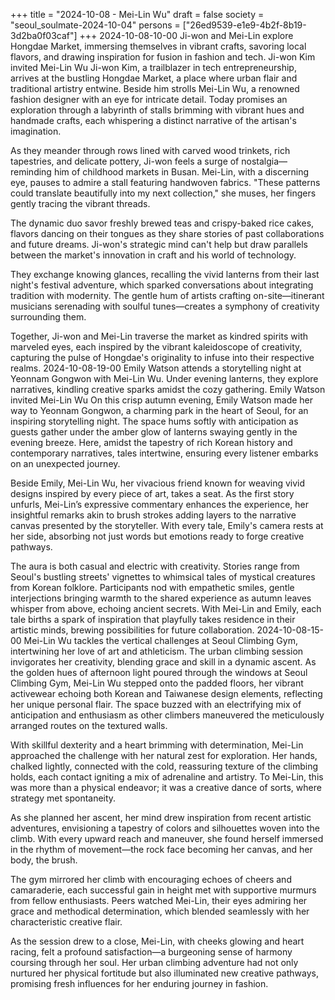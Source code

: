 +++
title = "2024-10-08 - Mei-Lin Wu"
draft = false
society = "seoul_soulmate-2024-10-04"
persons = ["26ed9539-e1e9-4b2f-8b19-3d2ba0f03caf"]
+++
2024-10-08-10-00
Ji-won and Mei-Lin explore Hongdae Market, immersing themselves in vibrant crafts, savoring local flavors, and drawing inspiration for fusion in fashion and tech.
Ji-won Kim invited Mei-Lin Wu
Ji-won Kim, a trailblazer in tech entrepreneurship, arrives at the bustling Hongdae Market, a place where urban flair and traditional artistry entwine. Beside him strolls Mei-Lin Wu, a renowned fashion designer with an eye for intricate detail. Today promises an exploration through a labyrinth of stalls brimming with vibrant hues and handmade crafts, each whispering a distinct narrative of the artisan's imagination.

As they meander through rows lined with carved wood trinkets, rich tapestries, and delicate pottery, Ji-won feels a surge of nostalgia—reminding him of childhood markets in Busan. Mei-Lin, with a discerning eye, pauses to admire a stall featuring handwoven fabrics. "These patterns could translate beautifully into my next collection," she muses, her fingers gently tracing the vibrant threads.

The dynamic duo savor freshly brewed teas and crispy-baked rice cakes, flavors dancing on their tongues as they share stories of past collaborations and future dreams. Ji-won's strategic mind can't help but draw parallels between the market's innovation in craft and his world of technology.

They exchange knowing glances, recalling the vivid lanterns from their last night's festival adventure, which sparked conversations about integrating tradition with modernity. The gentle hum of artists crafting on-site—itinerant musicians serenading with soulful tunes—creates a symphony of creativity surrounding them.

Together, Ji-won and Mei-Lin traverse the market as kindred spirits with marveled eyes, each inspired by the vibrant kaleidoscope of creativity, capturing the pulse of Hongdae's originality to infuse into their respective realms.
2024-10-08-19-00
Emily Watson attends a storytelling night at Yeonnam Gongwon with Mei-Lin Wu. Under evening lanterns, they explore narratives, kindling creative sparks amidst the cozy gathering.
Emily Watson invited Mei-Lin Wu
On this crisp autumn evening, Emily Watson made her way to Yeonnam Gongwon, a charming park in the heart of Seoul, for an inspiring storytelling night. The space hums softly with anticipation as guests gather under the amber glow of lanterns swaying gently in the evening breeze. Here, amidst the tapestry of rich Korean history and contemporary narratives, tales intertwine, ensuring every listener embarks on an unexpected journey. 

Beside Emily, Mei-Lin Wu, her vivacious friend known for weaving vivid designs inspired by every piece of art, takes a seat. As the first story unfurls, Mei-Lin’s expressive commentary enhances the experience, her insightful remarks akin to brush strokes adding layers to the narrative canvas presented by the storyteller. With every tale, Emily's camera rests at her side, absorbing not just words but emotions ready to forge creative pathways. 

The aura is both casual and electric with creativity. Stories range from Seoul's bustling streets' vignettes to whimsical tales of mystical creatures from Korean folklore. Participants nod with empathetic smiles, gentle interjections bringing warmth to the shared experience as autumn leaves whisper from above, echoing ancient secrets. With Mei-Lin and Emily, each tale births a spark of inspiration that playfully takes residence in their artistic minds, brewing possibilities for future collaboration.
2024-10-08-15-00
Mei-Lin Wu tackles the vertical challenges at Seoul Climbing Gym, intertwining her love of art and athleticism. The urban climbing session invigorates her creativity, blending grace and skill in a dynamic ascent.
As the golden hues of afternoon light poured through the windows at Seoul Climbing Gym, Mei-Lin Wu stepped onto the padded floors, her vibrant activewear echoing both Korean and Taiwanese design elements, reflecting her unique personal flair. The space buzzed with an electrifying mix of anticipation and enthusiasm as other climbers maneuvered the meticulously arranged routes on the textured walls.

With skillful dexterity and a heart brimming with determination, Mei-Lin approached the challenge with her natural zest for exploration. Her hands, chalked lightly, connected with the cold, reassuring texture of the climbing holds, each contact igniting a mix of adrenaline and artistry. To Mei-Lin, this was more than a physical endeavor; it was a creative dance of sorts, where strategy met spontaneity.

As she planned her ascent, her mind drew inspiration from recent artistic adventures, envisioning a tapestry of colors and silhouettes woven into the climb. With every upward reach and maneuver, she found herself immersed in the rhythm of movement—the rock face becoming her canvas, and her body, the brush.

The gym mirrored her climb with encouraging echoes of cheers and camaraderie, each successful gain in height met with supportive murmurs from fellow enthusiasts. Peers watched Mei-Lin, their eyes admiring her grace and methodical determination, which blended seamlessly with her characteristic creative flair.

As the session drew to a close, Mei-Lin, with cheeks glowing and heart racing, felt a profound satisfaction—a burgeoning sense of harmony coursing through her soul. Her urban climbing adventure had not only nurtured her physical fortitude but also illuminated new creative pathways, promising fresh influences for her enduring journey in fashion.
